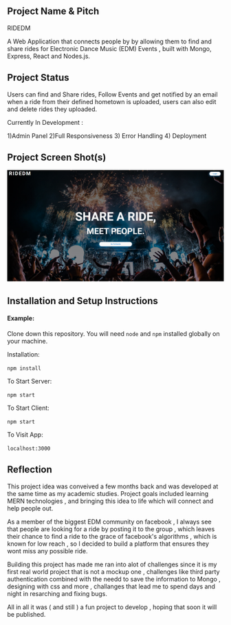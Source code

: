 ## Project Name & Pitch

RIDEDM

A Web Application that connects people by by allowing them to find and share rides for Electronic Dance Music (EDM) Events , built with Mongo, Express, React and Nodes.js.

## Project Status

Users can find and Share rides, Follow Events and get notified by an email when a ride from their defined hometown is uploaded,  users can also edit and delete rides they uploaded.

Currently In Development : 

1)Admin Panel
2)Full Responsiveness
3) Error Handling
4) Deployment

## Project Screen Shot(s)
 
![](Landing.png)



## Installation and Setup Instructions

#### Example:  

Clone down this repository. You will need `node` and `npm` installed globally on your machine.  

Installation:

`npm install`  

To Start Server:

`npm start`  

To Start Client:

`npm start`

To Visit App:

`localhost:3000`  

## Reflection


This project idea was conveived a few months back and was developed at the same time as my academic studies. Project goals included learning MERN technologies , and bringing this idea to life which will connect and help people out. 

As a member of the biggest EDM community on facebook , I always see that people are looking for a ride by posting it to the group , which leaves their chance to find a ride to the grace of facebook's algorithms , which is known for low reach , so I decided to build a platform that ensures they wont miss any possible ride.

Building this project has made me ran into alot of challenges since it is my first real world project that is not a mockup one , challenges like third party authentication combined with the needd to save the information to Mongo , designing with css and more , challanges that lead me to spend days and night in resarching and fixing bugs. 

All in all it was ( and still ) a fun project to develop , hoping that soon it will be published.
